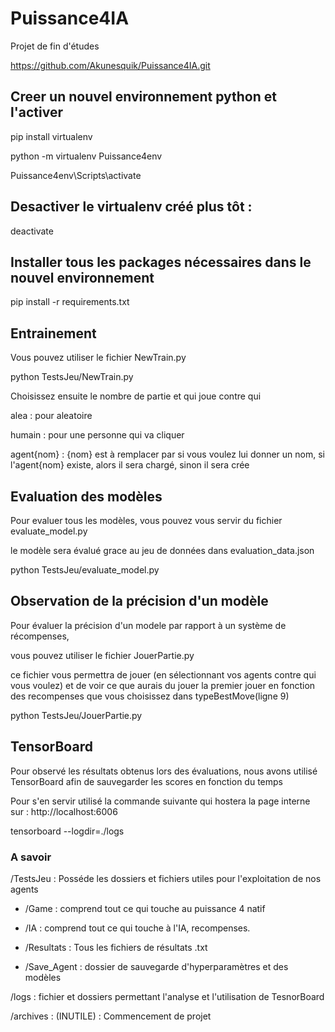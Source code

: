 # Puissance4IA

Projet de fin d'études

https://github.com/Akunesquik/Puissance4IA.git


## Creer un nouvel environnement python et l'activer

pip install virtualenv

python -m virtualenv Puissance4env 

Puissance4env\Scripts\activate


## Desactiver le virtualenv créé plus tôt : 

deactivate


## Installer tous les packages nécessaires dans le nouvel environnement

pip install -r requirements.txt

## Entrainement

Vous pouvez utiliser le fichier NewTrain.py

python TestsJeu/NewTrain.py


Choisissez ensuite le nombre de partie et qui joue contre qui

alea : pour aleatoire

humain : pour une personne qui va cliquer

agent{nom} : {nom} est à remplacer par si vous voulez lui donner un nom, si l'agent{nom} existe, alors il sera chargé, sinon il sera crée


## Evaluation des modèles

Pour evaluer tous les modèles, vous pouvez vous servir du fichier evaluate_model.py

le modèle sera évalué grace au jeu de données dans evaluation_data.json

python TestsJeu/evaluate_model.py


## Observation de la précision d'un modèle

Pour évaluer la précision d'un modele par rapport à un système de récompenses,

vous pouvez utiliser le fichier JouerPartie.py

ce fichier vous permettra de jouer (en sélectionnant vos agents contre qui vous voulez) et de voir ce que aurais du jouer la premier jouer en fonction des recompenses que vous choisissez dans typeBestMove(ligne 9)


python TestsJeu/JouerPartie.py


## TensorBoard

Pour observé les résultats obtenus lors des évaluations, nous avons utilisé TensorBoard afin de sauvegarder les scores en fonction du temps

Pour s'en servir utilisé la commande suivante qui hostera la page interne sur : http://localhost:6006


tensorboard --logdir=./logs


### A savoir

/TestsJeu : Posséde les dossiers et fichiers utiles pour l'exploitation de nos agents

- /Game : comprend tout ce qui touche au puissance 4 natif

- /IA : comprend tout ce qui touche à l'IA, recompenses.

- /Resultats : Tous les fichiers de résultats .txt

- /Save_Agent : dossier de sauvegarde d'hyperparamètres et des modèles

/logs : fichier et dossiers permettant l'analyse et l'utilisation de TesnorBoard

/archives : (INUTILE) : Commencement de projet



